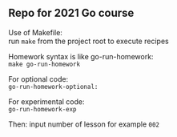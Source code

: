 ## Repo for 2021 Go course

Use of Makefile:   
run `make` from the project root to execute recipes

Homework syntax is like go-run-homework:  
`make go-run-homework`

For optional code:  
`go-run-homework-optional:`

For experimental code:  
`go-run-homework-exp` 

Then: input number of lesson for example `002`
